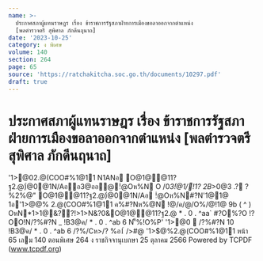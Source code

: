 ```yaml
---
name: >-
  ประกาศสภาผู้แทนราษฎร เรื่อง ข้าราชการรัฐสภาฝ่ายการเมืองขอลาออกจากตำแหน่ง
  [พลตำรวจตรี สุพิศาล ภักดีนฤนาถ]
date: '2023-10-25'
category: ง พิเศษ
volume: 140
section: 264
page: 65
source: 'https://ratchakitcha.soc.go.th/documents/10297.pdf'
draft: true
---
```


# ประกาศสภาผู้แทนราษฎร เรื่อง ข้าราชการรัฐสภาฝ่ายการเมืองขอลาออกจากตำแหน่ง [พลตำรวจตรี สุพิศาล ภักดีนฤนาถ]

'1>@02.@(COO#%1@11 N1ANอ O@1@@11?ฐ2.@)่@0@1N/Aออ3@ออ@!ํ@Oห%N O /0*3!ํ@1/!1? 2B*>0@3 .? ? %2%@" O@1@@11?ฐ2.@)่@0@1N/Aอ !ํ@Oห%N#?N'1@1@ 1อ'1>$@%2.@(COO#%1@11 ค%#?Nห%@N อ3@ออ@!ํ@Oห%N !?OO!N/?%#?N _ !B3@ค/ 2566 N'็%!O%P' >%?O% *3!ํ@1/!1? 2B*>0@3 .? ? %2%@" @*O%@!ํ@Oห%N#?N'1@1@1อ'1>$@% 2.@(COO#%1@11 ค%#?Nห%@N !@/ค/@/O%/@!1@ 9b ( ^ ) OหN*1>1@&??!>1>N&?0&O@1@@11?ฐ2.@ * . 0 . ^aa` #?O%?O !?OO!N/?%#?N _ !B3@ค/ * . 0 . ^ab 6 N'็%!O%P' '1>@0  /?%#?N 10 !B3@ค/ * . 0 . ^ab 6 /?%/Cห>/? %อ1์ />#@ '1>$@%2.@(COO#%1@11 หน้า 65 เลม 140 ตอนพิเศษ 264 ง ราชกิจจานุเบกษา 25 ตุลาคม 2566 Powered by TCPDF (www.tcpdf.org)

